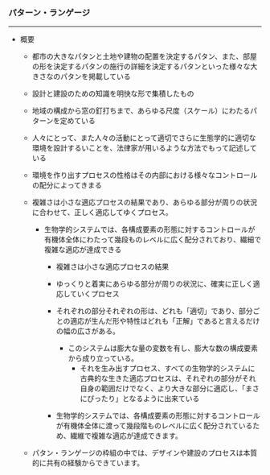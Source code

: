 ###  パターン・ランゲージ


---


- 概要
    - 都市の大きなパタンと土地や建物の配置を決定するパタン、また、部屋の形を決定するパタンの施行の詳細を決定するパタンといった様々な大きさなのパタンを掲載している
    
	- 設計と建設のための知識を明快な形で集積したもの
	- 地域の構成から窓の釘打ちまで、あらゆる尺度（スケール）にわたるパターンを定めている
	- 人々にとって、また人々の活動にとって適切でさらに生態学的に適切な環境を設計するいことを、法律家が用いるような方法でもって記述している

    - 環境を作り出すプロセスの性格はその内部における様々なコントロールの配分によってきまる
    
    - 複雑さは小さな適応プロセスの結果であり、あらゆる部分が周りの状況に合わせて、正しく適応してゆくプロセス。
        - 生物学的システムでは、各構成要素の形態に対するコントロールが有機体全体にわたって幾段ものレベルに広く配分されており、繊細で複雑な適応が達成できる
            - 複雑さは小さな適応プロセスの結果
            - ゆっくりと着実にあらゆる部分が周りの状況に、確実に正しく適応していくプロセス
            - それぞれの部分それぞれの形は、どれも「適切」であり、部分ごとの適応が生んだ形や特性はどれも「正解」であると言えるだけの幅の広さがある。
                - このシステムは膨大な量の変数を有し、膨大な数の構成要素から成り立っている。
                    - それを生み出すプロセス、すべての生物学的システムに古典的な生きた適応プロセスは、それぞれの部分がそれ自身の範囲だけでなく、より大きな部分に適応し、「まさにぴったり」となるように出来ている
                    
            - 生物学的システムでは、各構成要素の形態に対するコントロールが有機体全体に渡って幾段階ものレベルに広く配分されているため、繊維で複雑な適応が達成できます。
            
    - パタン・ランゲージの枠組の中では、デザインや建設のプロセスは本質的に共有の経験からできています。
